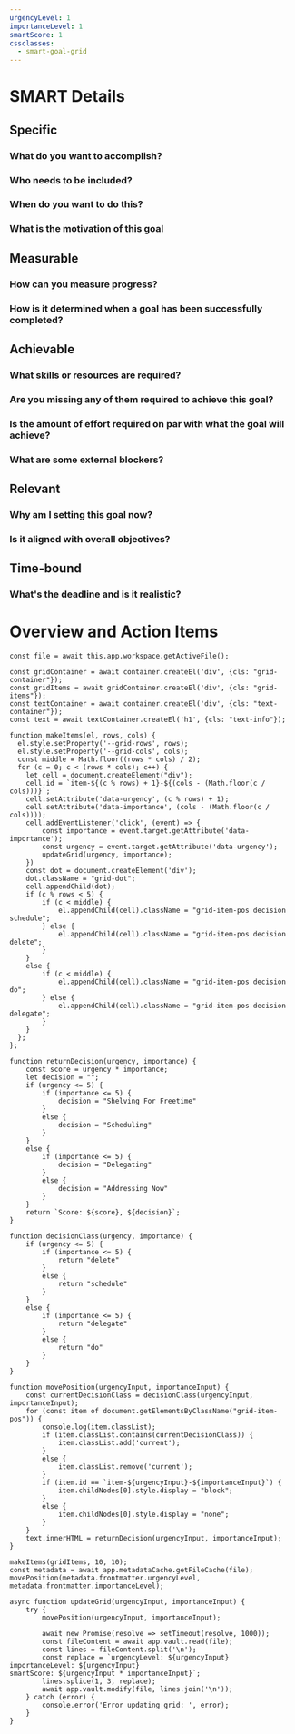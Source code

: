 ```yaml
---
urgencyLevel: 1
importanceLevel: 1
smartScore: 1
cssclasses:
  - smart-goal-grid
---
```

# SMART Details
## Specific
### What do you want to accomplish?
### Who needs to be included? 
### When do you want to do this? 
### What is the motivation of this goal
## Measurable
### How can you measure progress?
### How is it determined when a goal has been successfully completed?
## Achievable
### What skills or resources are required?
### Are you missing any of them required to achieve this goal?
### Is the amount of effort required on par with what the goal will achieve?
### What are some external blockers?
## Relevant
### Why am I setting this goal now?
### Is it aligned with overall objectives?
## Time-bound
### What's the deadline and is it realistic?
# Overview and Action Items
```js-engine
const file = await this.app.workspace.getActiveFile();

const gridContainer = await container.createEl('div', {cls: "grid-container"});
const gridItems = await gridContainer.createEl('div', {cls: "grid-items"});
const textContainer = await container.createEl('div', {cls: "text-container"});
const text = await textContainer.createEl('h1', {cls: "text-info"});

function makeItems(el, rows, cols) {
  el.style.setProperty('--grid-rows', rows);
  el.style.setProperty('--grid-cols', cols);
  const middle = Math.floor((rows * cols) / 2);
  for (c = 0; c < (rows * cols); c++) {
    let cell = document.createElement("div");
    cell.id = `item-${(c % rows) + 1}-${(cols - (Math.floor(c / cols)))}`;
	cell.setAttribute('data-urgency', (c % rows) + 1);
	cell.setAttribute('data-importance', (cols - (Math.floor(c / cols))));
	cell.addEventListener('click', (event) => {
		const importance = event.target.getAttribute('data-importance');
		const urgency = event.target.getAttribute('data-urgency');
		updateGrid(urgency, importance);
	})
	const dot = document.createElement('div');
	dot.className = "grid-dot";
    cell.appendChild(dot);
    if (c % rows < 5) {
	    if (c < middle) {
		    el.appendChild(cell).className = "grid-item-pos decision schedule";
		} else {
			el.appendChild(cell).className = "grid-item-pos decision delete";
		}
    }
    else {
	    if (c < middle) {
		    el.appendChild(cell).className = "grid-item-pos decision do";
		} else {
			el.appendChild(cell).className = "grid-item-pos decision delegate";
		}
    }
  };
};

function returnDecision(urgency, importance) {
	const score = urgency * importance;
	let decision = "";
	if (urgency <= 5) {
		if (importance <= 5) {
			decision = "Shelving For Freetime"
		}
		else {
			decision = "Scheduling"
		}
	}
	else {
		if (importance <= 5) {
			decision = "Delegating"
		}
		else {
			decision = "Addressing Now"
		}
	}
	return `Score: ${score}, ${decision}`;
}

function decisionClass(urgency, importance) {
	if (urgency <= 5) {
		if (importance <= 5) {
			return "delete"
		}
		else {
			return "schedule"
		}
	}
	else {
		if (importance <= 5) {
			return "delegate"
		}
		else {
			return "do"
		}
	}
}

function movePosition(urgencyInput, importanceInput) {
	const currentDecisionClass = decisionClass(urgencyInput, importanceInput);
	for (const item of document.getElementsByClassName("grid-item-pos")) {
		console.log(item.classList);
		if (item.classList.contains(currentDecisionClass)) {
			item.classList.add('current');
		}
		else {
			item.classList.remove('current');
		}
		if (item.id == `item-${urgencyInput}-${importanceInput}`) {
			item.childNodes[0].style.display = "block";
		}
		else {
			item.childNodes[0].style.display = "none";
		}
	}
	text.innerHTML = returnDecision(urgencyInput, importanceInput);
}

makeItems(gridItems, 10, 10);
const metadata = await app.metadataCache.getFileCache(file);
movePosition(metadata.frontmatter.urgencyLevel, metadata.frontmatter.importanceLevel);

async function updateGrid(urgencyInput, importanceInput) {
	try {
		movePosition(urgencyInput, importanceInput);

		await new Promise(resolve => setTimeout(resolve, 1000));
		const fileContent = await app.vault.read(file);
		const lines = fileContent.split('\n');
		const replace = `urgencyLevel: ${urgencyInput}
importanceLevel: ${urgencyInput}
smartScore: ${urgencyInput * importanceInput}`;
		lines.splice(1, 3, replace);
		await app.vault.modify(file, lines.join('\n'));
	} catch (error) {
		console.error('Error updating grid: ', error);
	}
}
```